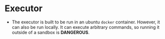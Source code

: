 # Executor

- The executor is built to be run in an ubuntu `docker` container. However, it can also be run locally. It can execute arbitrary commands, so running it outside of a sandbox is **DANGEROUS**.
